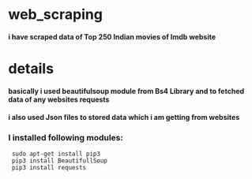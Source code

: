 # web_scraping
#### i have scraped data of  Top 250 Indian movies of Imdb website

# details
#### basically i used beautifulsoup module from Bs4 Library and to fetched data of any websites requests
#### i also used Json files to stored data which i am getting from websites


### I installed following modules:

```ngMeta
 sudo apt-get install pip3
 pip3 install BeautifullSoup 
 pip3 install requests 
```

